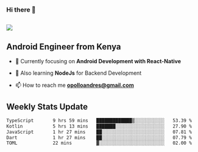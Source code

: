 ### Hi there 👋
<h2 align="left"><img src="https://readme-typing-svg.herokuapp.com?color=000000&lines=I'm+Andrew+Opollo😊;Welcome+to+my+Github😜"> </h2>

## Android Engineer from Kenya


- 🌱 Currently focusing on **Android Development with React-Native**

- 🔭 Also learning **NodeJs** for Backend Development

- 📫 How to reach me **opolloandres@gmail.com**


## Weekly Stats Update
<!--START_SECTION:waka-->

```txt
TypeScript       9 hrs 59 mins   █████████████▒░░░░░░░░░░░   53.39 %
Kotlin           5 hrs 13 mins   ███████░░░░░░░░░░░░░░░░░░   27.90 %
JavaScript       1 hr 27 mins    ██░░░░░░░░░░░░░░░░░░░░░░░   07.81 %
Dart             1 hr 27 mins    ██░░░░░░░░░░░░░░░░░░░░░░░   07.79 %
TOML             22 mins         ▓░░░░░░░░░░░░░░░░░░░░░░░░   02.00 %
```

<!--END_SECTION:waka-->



